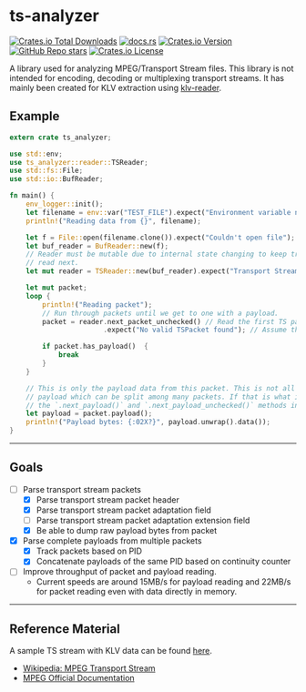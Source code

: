 # ts-analyzer

[![Crates.io Total Downloads](https://img.shields.io/crates/d/ts-analyzer)](https://crates.io/crates/ts-analyzer)
[![docs.rs](https://img.shields.io/docsrs/ts-analyzer)](https://docs.rs/ts-analyzer)
[![Crates.io Version](https://img.shields.io/crates/v/ts-analyzer)](https://crates.io/crates/ts-analyzer/versions)
[![GitHub Repo stars](https://img.shields.io/github/stars/GrimOutlook/ts-analyzer)](https://github.com/GrimOutlook/ts-analyzer)
[![Crates.io License](https://img.shields.io/crates/l/ts-analyzer)](LICENSE)


A library used for analyzing MPEG/Transport Stream files. This library is not intended for encoding, decoding or multiplexing transport streams. It has mainly been created for KLV extraction using [klv-reader](https://github.com/GrimOutlook/klv-reader).

## Example

```rust
extern crate ts_analyzer;

use std::env;
use ts_analyzer::reader::TSReader;
use std::fs::File;
use std::io::BufReader;

fn main() {
    env_logger::init();
    let filename = env::var("TEST_FILE").expect("Environment variable not set");
    println!("Reading data from {}", filename);

    let f = File::open(filename.clone()).expect("Couldn't open file");
    let buf_reader = BufReader::new(f);
    // Reader must be mutable due to internal state changing to keep track of what packet is to be
    // read next.
    let mut reader = TSReader::new(buf_reader).expect("Transport Stream file contains no SYNC bytes.");

    let mut packet;
    loop {
        println!("Reading packet");
        // Run through packets until we get to one with a payload.
        packet = reader.next_packet_unchecked() // Read the first TS packet from the file.
                       .expect("No valid TSPacket found"); // Assume that a TSPacket was found in the file.

        if packet.has_payload()  {
            break
        }
    }

    // This is only the payload data from this packet. This is not all of the data from a full
    // payload which can be split among many packets. If that is what is desired look into using
    // the `.next_payload()` and `.next_payload_unchecked()` methods instead.
    let payload = packet.payload();
    println!("Payload bytes: {:02X?}", payload.unwrap().data());
}
```

---

## Goals

- [ ] Parse transport stream packets
    - [x] Parse transport stream packet header
    - [x] Parse transport stream packet adaptation field
    - [ ] Parse transport stream packet adaptation extension field
    - [x] Be able to dump raw payload bytes from packet
- [x] Parse complete payloads from multiple packets
    - [x] Track packets based on PID
    - [x] Concatenate payloads of the same PID based on continuity counter
- [ ] Improve throughput of packet and payload reading.
    - Current speeds are around 15MB/s for payload reading and 22MB/s for packet reading 
    even with data directly in memory.

---

## Reference Material

A sample TS stream with KLV data can be found [here](https://www.arcgis.com/home/item.html?id=55ec6f32d5e342fcbfba376ca2cc409a).

- [Wikipedia: MPEG Transport Stream](https://en.wikipedia.org/wiki/MPEG_transport_stream)
- [MPEG Official Documentation](https://www.itu.int/rec/dologin_pub.asp?lang=e&id=T-REC-H.222.0-201703-S!!PDF-E&type=items)
